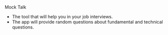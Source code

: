 Mock Talk
- The tool that will help you in your job interviews.
- The app will provide random questions about fundamental and technical questions.
